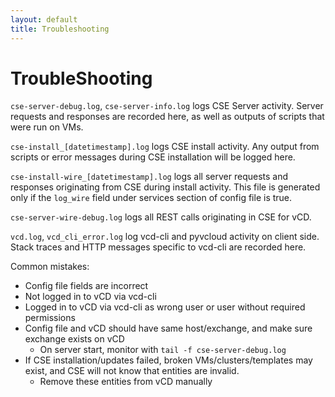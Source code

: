 ```yaml
---
layout: default
title: Troubleshooting
---
```

# TroubleShooting

`cse-server-debug.log`, `cse-server-info.log` logs CSE Server activity. Server requests and responses are recorded here, as well as outputs of scripts that were run on VMs.

`cse-install_[datetimestamp].log` logs CSE install activity. Any output from scripts or error messages during CSE installation will be logged here.

`cse-install-wire_[datetimestamp].log` logs all server requests and responses originating from CSE during install activity. This file is generated only if the `log_wire` field under services section of config file is true.

`cse-server-wire-debug.log` logs all REST calls originating in CSE for vCD.

`vcd.log`, `vcd_cli_error.log` log vcd-cli and pyvcloud activity on client side. Stack traces and HTTP messages specific to vcd-cli are recorded here.

Common mistakes:
- Config file fields are incorrect
- Not logged in to vCD via vcd-cli
- Logged in to vCD via vcd-cli as wrong user or user without required permissions
- Config file and vCD should have same host/exchange, and make sure exchange exists on vCD
    - On server start, monitor with `tail -f cse-server-debug.log`
- If CSE installation/updates failed, broken VMs/clusters/templates may exist, and CSE will not know that entities are invalid.
    - Remove these entities from vCD manually
